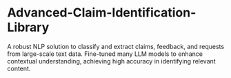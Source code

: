 # Advanced-Claim-Identification-Library
A robust NLP solution to classify and extract claims, feedback, and requests from large-scale text data. Fine-tuned many LLM models to enhance contextual understanding, achieving high accuracy in identifying relevant content.
